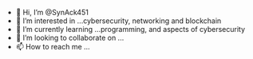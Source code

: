 - 👋 Hi, I’m @SynAck451
- 👀 I’m interested in ...cybersecurity, networking and blockchain
- 🌱 I’m currently learning ...programming, and aspects of cybersecurity
- 💞️ I’m looking to collaborate on ...
- 📫 How to reach me ...

<!---
SynAck451/SynAck451 is a ✨ special ✨ repository because its `README.md` (this file) appears on your GitHub profile.
You can click the Preview link to take a look at your changes.
--->
